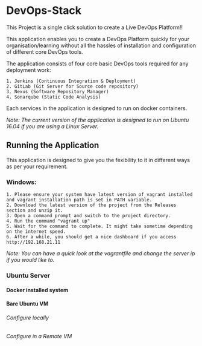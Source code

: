 # DevOps-Stack
This Project is a single click solution to create a Live DevOps Platform!! 

This application enables you to create a DevOps Platform quickly for your organisation/learning without all the hassles of installation and configuration of different core DevOps tools.

The application consists of four core basic DevOps tools required for any deployment work:

    1. Jenkins (Continuous Integration & Deployment)
    2. GitLab (Git Server for Source code repository)
    3. Nexus (Software Repository Manager)
    4. Sonarqube (Static Code Analysis)

Each services in the application is designed to run on docker containers.

*Note: The current version of the application is designed to run on Ubuntu 16.04 if you are using a Linux Server.*




## Running the Application ##

This application is designed to give you the fexibility to it in different ways as per your requirement.

### Windows: ###

    1. Please ensure your system have latest version of vagrant installed and vagrant installation path is set in PATH variable.
    2. Download the latest version of the project from the Releases section and unzip it.
    3. Open a command prompt and switch to the project directory.
    4. Run the command "vagrant up"
    5. Wait for the command to complete. It might take sometime depending on the internet speed.
    6. After a while, you should get a nice dashboard if you access http://192.168.21.11
    
   *Note: You can have a quick look at the vagrantfile and change the server ip if you would like to.*
   
### Ubuntu Server ###

  #### Docker installed system ####
  
  
  
  #### Bare Ubuntu VM ####
   ###### Configure locally ######
     
     
   ###### Configure in a Remote VM ###### 

